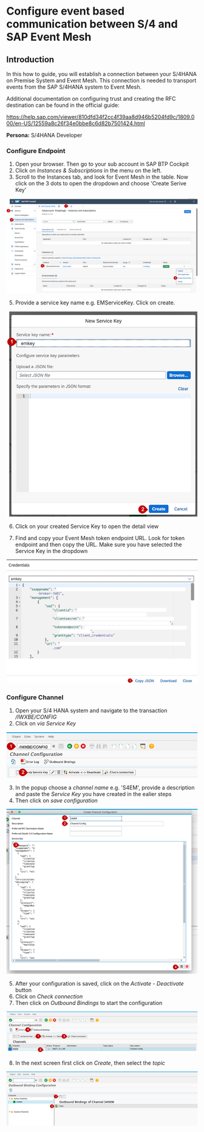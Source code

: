 # Configure event based communication between S/4 and SAP Event Mesh
## Introduction

In this how to guide, you will establish a connection between your S/4HANA on Premise System and Event Mesh. This connection is needed to transport events from the SAP S/4HANA system to Event Mesh. 

Additional documentation on configuring trust and creating the RFC destination can be found in the official guide:
 
https://help.sap.com/viewer/810dfd34f2cc4f39aa8d946b5204fd9c/1809.000/en-US/12559a8c26f34e0bbe8c6d82b7501424.html

**Persona:** S/4HANA Developer

### Configure Endpoint

1. Open your browser. Then go to your sub account in SAP BTP Cockpit 
2. Click on *Instances & Subscriptions* in the menu on the left.
3. Scroll to the Instances tab, and look for Event Mesh in the table. Now click on the 3 dots to open the dropdown and choose 'Create Serive Key'

 ![Open Event Mesh Instance](./images/EventBased1.png)
 
5. Provide a service key name e.g. EMServiceKey. Click on create.

 ![create key](./images/EventBased2.png)
 
6.  Click on your created Service Key to open the detail view
  
7. Find and copy your Event Mesh token endpoint URL. Look for token endpoint and then copy the URL. Make sure you have selected the Service Key in the dropdown

 ![Token Endpoint](./images/EventBased3.png)
 
 ### Configure Channel
 
 1. Open your S/4 HANA system and navigate to the transaction */IWXBE/CONFIG*
 2. Click on *via Service Key*
 
 ![Configure Channel](./images/EventBased4.png)
 
 3. In the popup choose a *channel name* e.g. 'S4EM', provide a description and paste the *Service Key* you have created in the ealier steps
 4. Then click on *save configuration*

  ![Create configuration](./images/EventBased5.png)
  
 5. After your configuration is saved, click on the *Activate - Deactivate* button
 6. Click on *Check connection*
 7. Then click on *Outbound Bindings* to start the configuration
 
  ![Check Connection](./images/EventBased6.png)
  
 8. In the next screen first click on *Create*, then select the *topic*
 
 ![Create Outbound Bindings](./images/EventBased7.png)